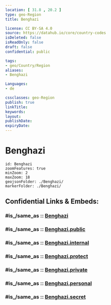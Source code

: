 ```yaml
---
location: [ 31.8 , 20.2 ] 
type: geo-Region
title: Benghazi

license: CC BY-SA 4.0
source: https://datahub.io/core/country-codes
isDeleted: false
isReadOnly: false
draft: false
confidential: public

tags:
- geo/Country/Region
aliases:
- Benghazi

Languages:
- de

cssclasses: geo-Region
publish: true
linkTitle: 
keywords: 
layout: 
publishDate: 
expiryDate: 
---
```


# Benghazi

```leaflet
id: Benghazi
zoomFeatures: true 
minZoom: 2 
maxZoom: 18
geojsonFolder: ./Benghazi/
markerFolder: ./Benghazi/
```


## Confidential Links & Embeds: 

### #is_/same_as :: [Benghazi](/_Standards/Earth/Continent/Africa/Africa~North/Libya/Districs~Libya/Benghazi.md) 

### #is_/same_as :: [Benghazi.public](/_public/Earth/Continent/Africa/Africa~North/Libya/Districs~Libya/Benghazi.public.md) 

### #is_/same_as :: [Benghazi.internal](/_internal/Earth/Continent/Africa/Africa~North/Libya/Districs~Libya/Benghazi.internal.md) 

### #is_/same_as :: [Benghazi.protect](/_protect/Earth/Continent/Africa/Africa~North/Libya/Districs~Libya/Benghazi.protect.md) 

### #is_/same_as :: [Benghazi.private](/_private/Earth/Continent/Africa/Africa~North/Libya/Districs~Libya/Benghazi.private.md) 

### #is_/same_as :: [Benghazi.personal](/_personal/Earth/Continent/Africa/Africa~North/Libya/Districs~Libya/Benghazi.personal.md) 

### #is_/same_as :: [Benghazi.secret](/_secret/Earth/Continent/Africa/Africa~North/Libya/Districs~Libya/Benghazi.secret.md)

